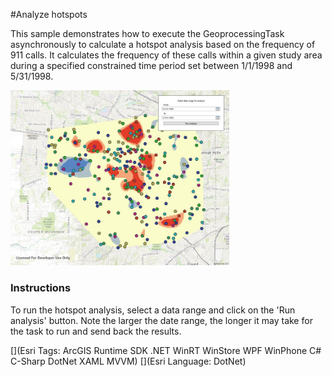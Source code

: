 #Analyze hotspots

This sample demonstrates how to execute the GeoprocessingTask asynchronously to calculate a hotspot analysis based on the frequency of 911 calls. It calculates the frequency of these calls within a given study area during a specified constrained time period set between 1/1/1998 and 5/31/1998.

<img src="AnalyzeHotspots.jpg" width="350"/>

### Instructions

To run the hotspot analysis, select a data range and click on the 'Run analysis' button. Note the larger the date range, the longer it may take for the task to run and send back the results.

[](Esri Tags: ArcGIS Runtime SDK .NET WinRT WinStore WPF WinPhone C# C-Sharp DotNet XAML MVVM)
[](Esri Language: DotNet)

